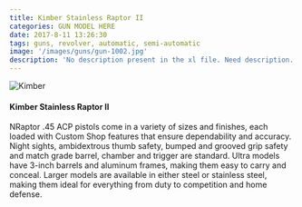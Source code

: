 ```yaml
---
title: Kimber Stainless Raptor II
categories: GUN MODEL HERE
date: 2017-8-11 13:26:30
tags: guns, revolver, automatic, semi-automatic
image: '/images/guns/gun-1002.jpg'
description: 'No description present in the xl file. Need description. Send as a word doc only.'
---
```


<div>
<img src="/images/guns/gun-1002.jpg" alt="Kimber" />
</div>

#### Kimber Stainless Raptor II
NRaptor .45 ACP pistols come in a variety of sizes and finishes, each loaded with Custom Shop features that ensure dependability and accuracy. Night sights, ambidextrous thumb safety, bumped and grooved grip safety and match grade barrel, chamber and trigger are standard. Ultra models have 3-inch barrels and aluminum frames, making them easy to carry and conceal. Larger models are available in either steel or stainless steel, making them ideal for everything from duty to competition and home defense.